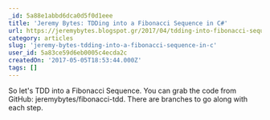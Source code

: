 ```yaml
---
_id: 5a88e1abbd6dca0d5f0d1eee
title: 'Jeremy Bytes: TDDing into a Fibonacci Sequence in C#'
url: https://jeremybytes.blogspot.gr/2017/04/tdding-into-fibonacci-sequence-in-c.html
category: articles
slug: 'jeremy-bytes-tdding-into-a-fibonacci-sequence-in-c'
user_id: 5a83ce59d6eb0005c4ecda2c
createdOn: '2017-05-05T18:53:44.000Z'
tags: []
---
```


So let's TDD into a Fibonacci Sequence. You can grab the code from GitHub: jeremybytes/fibonacci-tdd. There are branches to go along with each step.
